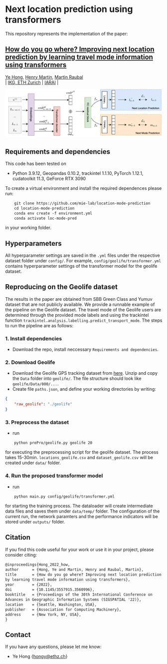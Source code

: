 # Next location prediction using transformers

This repository represents the implementation of the paper:

## [How do you go where? Improving next location prediction by learning travel mode information using transformers]()
[Ye Hong](https://scholar.google.com/citations?user=dnaRSnwAAAAJ&hl=en), [Henry Martin](https://n.ethz.ch/~martinhe/), [Martin Raubal](https://raubal.ethz.ch/)\
| [IKG, ETH Zurich](https://gis.ethz.ch/en/) | [IARAI](https://www.iarai.ac.at/) |

![flowchart](fig/main_flowchart.png?raw=True)

## Requirements and dependencies

This code has been tested on

- Python 3.9.12, Geopandas 0.10.2, trackintel 1.1.10, PyTorch 1.12.1, cudatoolkit 11.3, GeForce RTX 3090

To create a virtual environment and install the required dependences please run:
```shell
    git clone https://github.com/mie-lab/location-mode-prediction
    cd location-mode-prediction
    conda env create -f environment.yml
    conda activate loc-mode-pred
```
in your working folder.


## Hyperparameters
All hyperparameter settings are saved in the `.yml` files under the respective dataset folder under `config/`. For example, `config/geolife/transformer.yml` contains hyperparameter settings of the transformer model for the geolife dataset. 


## Reproducing on the Geolife dataset

The results in the paper are obtained from SBB Green Class and Yumuv dataset that are not publicly available. We provide a runnable example of the pipeline on the Geolife dataset. The travel mode of the Geolife users are determined through the provided mode labels and using the trackintel function `trackintel.analysis.labelling.predict_transport_mode`. The steps to run the pipeline are as follows:

### 1. Install dependencies 
- Download the repo, install neccessary `Requirements and dependencies`.

### 2. Download Geolife 
- Download the Geolife GPS tracking dataset from [here](https://www.microsoft.com/en-us/download/details.aspx?id=52367). Unzip and copy the `Data` folder into `geolife/`. The file structure should look like `geolife/Data/000/...`.
- Create file `paths.json`, and define your working directories by writing:

```json
{
    "raw_geolife": "./geolife"
}
```

### 3. Preprocess the dataset
- run 
```shell
    python prePro/geolife.py geolife 20
```
for executing the preprocessing script for the geolife dataset. The process takes 15-30min. `locations_geolife.csv` and `dataset_geolife.csv` will be created under `data/` folder.

### 4. Run the proposed transformer model
- run 
```shell
    python main.py config/geolife/transformer.yml
```
for starting the training process. The dataloader will create intermediate data files and saves them under `data/temp/` folder. The configuration of the current run, the network paramters and the performance indicators will be stored under `outputs/` folder.


## Citation
If you find this code useful for your work or use it in your project, please consider citing:

```shell
@inproceedings{Hong_2022_how,
author      = {Hong, Ye and Martin, Henry and Raubal, Martin},
title       = {How do you go where? Improving next location prediction by learning travel mode information using transformers},
year        = {2022},
doi         = {10.1145/3557915.3560996},
booktitle   = {Proceedings of the 30th International Conference on Advances in Geographic Information Systems (SIGSPATIAL '22)},
location    = {Seattle, Washington, USA},
publisher   = {Association for Computing Machinery},
address     = {New York, NY, USA},
}
```

## Contact
If you have any questions, please let me know: 
- Ye Hong {hongy@ethz.ch}
